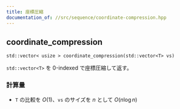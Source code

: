 ```yaml
---
title: 座標圧縮
documentation_of: //src/sequence/coordinate-compression.hpp
---
```


## coordinate_compression
```
std::vector< usize > coordinate_compression(std::vector<T> vs)
```

`std::vector<T>` を 0-indexed で座標圧縮して返す。

### 計算量
- `T` の比較を $O(1)$、`vs` のサイズを $n$ として $O(n \log n)$
